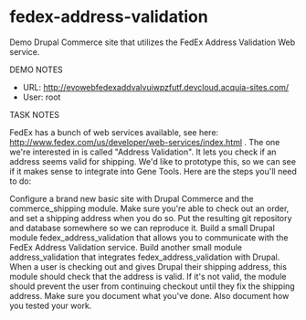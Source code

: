 # fedex-address-validation

Demo Drupal Commerce site that utilizes the FedEx Address Validation Web service.

DEMO NOTES

 - URL: http://evowebfedexaddvalvuiwpzfutf.devcloud.acquia-sites.com/
 - User: root

TASK NOTES

FedEx has a bunch of web services available, see here: http://www.fedex.com/us/developer/web-services/index.html . The one we're interested in is called "Address Validation". It lets you check if an address seems valid for shipping. We'd like to prototype this, so we can see if it makes sense to integrate into Gene Tools.
Here are the steps you'll need to do:

Configure a brand new basic site with Drupal Commerce and the commerce_shipping module. Make sure you're able to check out an order, and set a shipping address when you do so. Put the resulting git repository and database somewhere so we can reproduce it.
Build a small Drupal module fedex_address_validation that allows you to communicate with the FedEx Address Validation service.
Build another small module address_validation that integrates fedex_address_validation with Drupal. When a user is checking out and gives Drupal their shipping address, this module should check that the address is valid. If it's not valid, the module should prevent the user from continuing checkout until they fix the shipping address.
Make sure you document what you've done. Also document how you tested your work.

